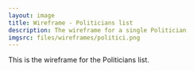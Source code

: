 ```yaml
---
layout: image
title: Wireframe - Politicians list
description: The wireframe for a single Politician
imgsrc: files/wireframes/politici.png
---
```


This is the wireframe for the Politicians list.


    
